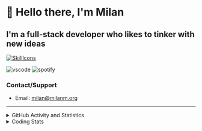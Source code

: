 # 👋 Hello there, I'm Milan
## I'm a full-stack developer who likes to tinker with new ideas
[![SkillIcons](https://skillicons.dev/icons?i=js,ts,nextjs,tailwind,html,go,bash,git,nginx,prisma,kubernetes,docker,linux)](https://skillicons.dev)

![vscode](https://nocache.advaith.workers.dev?url=https://img.shields.io/endpoint?url=https://dev.discordprofiles.me/api/badge/vscode/423203831971708958)
![spotify](https://nocache.advaith.workers.dev/?url=https://img.shields.io/endpoint?url=https://milanm.org/api/spotify/shields&cacheSeconds=10)

### Contact/Support

- Email: [milan@milanm.org](mailto:milan@milanm.org)
 
---
 
<details>
  <summary>GitHub Activity and Statistics</summary>
  <img src="/github-metrics.svg" />
</details>
<details>
  <summary>Coding Stats</summary>
  <!--START_SECTION:waka-->

```txt
JSON         43 mins         ███████████▓░░░░░░░░░░░░░   46.41 %
Docker       26 mins         ███████░░░░░░░░░░░░░░░░░░   28.47 %
YAML         8 mins          ██░░░░░░░░░░░░░░░░░░░░░░░   08.55 %
CSS          7 mins          ██░░░░░░░░░░░░░░░░░░░░░░░   07.59 %
Bash         3 mins          █░░░░░░░░░░░░░░░░░░░░░░░░   03.46 %
```

<!--END_SECTION:waka-->
</details>
